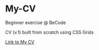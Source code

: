# My-CV
Beginner exercise @ BeCode

CV (v.1) built from scratch using CSS Grids

[Link to My CV](https://superchillb.github.io/My-CV/)
